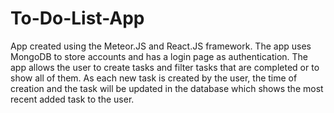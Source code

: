 # To-Do-List-App
App created using the Meteor.JS and React.JS framework. The app uses MongoDB to store accounts and has a login page as authentication. The app allows the user to create tasks and filter tasks that are completed or to show all of them. As each new task is created by the user, the time of creation and the task will be updated in the database which shows the most recent added task to the user.
